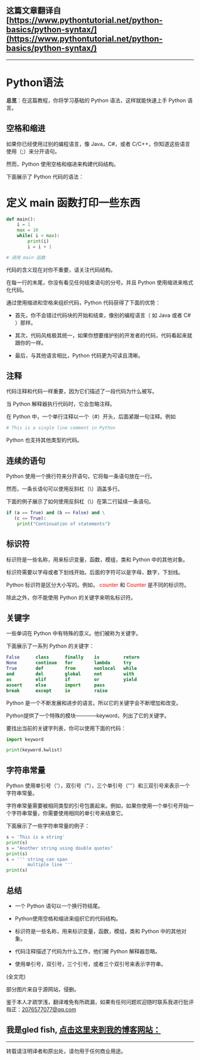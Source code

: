 **这篇文章翻译自**[https://www.pythontutorial.net/python-basics/python-syntax/](https://www.pythontutorial.net/python-basics/python-syntax/)
---
---
# Python语法

**总览**：在这篇教程，你将学习基础的 Python 语法，这样就能快速上手 Python 语言。

## 空格和缩进

如果你已经使用过别的编程语言，像 Java，C#，或者 C/C++，你知道这些语言使用（;）来分开语句。

然而，Python 使用空格和缩进来构建代码结构。

下面展示了 Python 代码的语法：

# 定义 main 函数打印一些东西

```python
def main():
    i = 1
    max = 10
    while( i < max):
        print(i)
        i = i + 1

# 调用 main 函数
```

代码的含义现在对你不重要，请关注代码结构。

在每一行的末尾，你没有看见任何结束语句的分号。并且 Python 使用缩进来格式化代码。

通过使用缩进和空格来组织代码，Python 代码获得了下面的优势：

* 首先，你不会错过代码块的开始和结束，像别的编程语言（ 如 Java 或者 C# ）那样。

* 其次，代码风格极其统一，如果你想要维护别的开发者的代码，代码看起来就跟你的一样。

* 最后，与其他语言相比，Python 代码更为可读且清晰。

## 注释

代码注释和代码一样重要，因为它们描述了一段代码为什么被写。

当 Python 解释器执行代码时，它会忽略注释。

在 Python 中，一个单行注释以一个（#）开头，后面紧跟一句注释。例如

```python
# This is a single line comment in Python
```

Python 也支持其他类型的代码。

## 连续的语句

Python 使用一个换行符来分开语句，它将每一条语句放在一行。

然而，一条长语句可以使用反斜杠（\）涵盖多行。

下面的例子展示了如何使用反斜杠（\）在第二行延续一条语句。

```python
if (a == True) and (b == False) and \
   (c == True):
    print("Continuation of statements")
```

## 标识符

标识符是一些名称，用来标识变量，函数，模组，类和 Python 中的其他对象。

标识符需要以字母或者下划线开始。后面的字符可以是字母，数字，下划线。

Python 标识符是区分大小写的。例如，<font color=red> counter </font> 和 <font color=red> Counter </font>是不同的标识符。

除此之外，你不能使用 Python 的关键字来明名标识符。

## 关键字

一些单词在 Python 中有特殊的意义。他们被称为关键字。

下面展示了一系列 Python 的关键字：

```python
False      class      finally    is         return
None       continue   for        lambda     try
True       def        from       nonlocal   while
and        del        global     not        with
as         elif       if         or         yield
assert     else       import     pass
break      except     in         raise
```

Python 是一个不断发展和进步的语言。所以它的关键字会不断增加和改变。

Python提供了一个特殊的模块————keyword，列出了它的关键字。

要找出当前的关键字列表，你可以使用下面的代码：

```python
import keyword

print(keyword.kwlist)
```

## 字符串常量

Python 使用单引号（'），双引号（"），三个单引号（'''）和三双引号来表示一个字符串常量。

字符串常量需要被相同类型的引号包裹起来。例如，如果你使用一个单引号开始一个字符串常量，你需要使用相同的单引号来结束它。

下面展示了一些字符串常量的例子：

```python
s = 'This is a string'
print(s)
s = "Another string using double quotes"
print(s)
s = ''' string can span
        multiple line '''
print(s)
```

## 总结

* 一个 Python 语句以一个换行符结尾。

* Python使用空格和缩进来组织它的代码结构。

* 标识符是一些名称，用来标识变量，函数，模组，类和 Python 中的其他对象。

* 代码注释描述了代码为什么工作，他们被 Python 解释器忽略。

* 使用单引号，双引号，三个引号，或者三个双引号来表示字符串。

















(全文完)

部分图片来自于源网站，侵删。

鉴于本人才疏学浅，翻译难免有所疏漏，如果有任何问题欢迎随时联系我进行批评指正：2076577077@qq.com  

我是gled fish, [点击这里来到我的博客网站：](https://gledfish.netlify.app/)
---
---
转载请注明译者和原出处，请勿用于任何商业用途。
